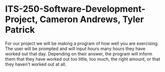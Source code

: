 # ITS-250-Software-Development-Project, Cameron Andrews, Tyler Patrick
For our project we will be making a program of how well you are exercising. The user will be prompted and will input hours many hours they have worked out that day. Depending on their answer, the program will inform them that they have worked out too little, too much, the right amount, or that they haven't worked out at all.
